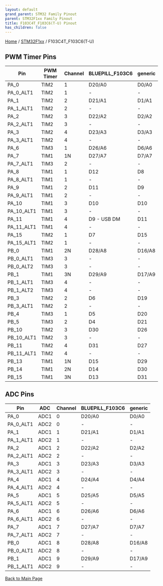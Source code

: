 ```yaml
---
layout: default
grand_parent: STM32 Family Pinout
parent: STM32F1xx Family Pinout
title: F103C4T_F103C6(T-U) Pinout
has_children: false
---
```


[Home](../../index) / [STM32F1xx](../index) / F103C4T_F103C6(T-U)

## PWM Timer Pins

| Pin | PWM Timer | Channel | BLUEPILL_F103C6 | generic |
| --- | --- | --- | --- | --- |
| PA_0 | TIM2 | 1 | D20/A0 | D0/A0 |
| PA_0_ALT1 | TIM2 | 1 | - | - |
| PA_1 | TIM2 | 2 | D21/A1 | D1/A1 |
| PA_1_ALT1 | TIM2 | 2 | - | - |
| PA_2 | TIM2 | 3 | D22/A2 | D2/A2 |
| PA_2_ALT1 | TIM2 | 3 | - | - |
| PA_3 | TIM2 | 4 | D23/A3 | D3/A3 |
| PA_3_ALT1 | TIM2 | 4 | - | - |
| PA_6 | TIM3 | 1 | D26/A6 | D6/A6 |
| PA_7 | TIM1 | 1N | D27/A7 | D7/A7 |
| PA_7_ALT1 | TIM3 | 2 | - | - |
| PA_8 | TIM1 | 1 | D12 | D8 |
| PA_8_ALT1 | TIM1 | 1 | - | - |
| PA_9 | TIM1 | 2 | D11 | D9 |
| PA_9_ALT1 | TIM1 | 2 | - | - |
| PA_10 | TIM1 | 3 | D10 | D10 |
| PA_10_ALT1 | TIM1 | 3 | - | - |
| PA_11 | TIM1 | 4 | D9 - USB DM | D11 |
| PA_11_ALT1 | TIM1 | 4 | - | - |
| PA_15 | TIM2 | 1 | D7 | D15 |
| PA_15_ALT1 | TIM2 | 1 | - | - |
| PB_0 | TIM1 | 2N | D28/A8 | D16/A8 |
| PB_0_ALT1 | TIM3 | 3 | - | - |
| PB_0_ALT2 | TIM3 | 3 | - | - |
| PB_1 | TIM1 | 3N | D29/A9 | D17/A9 |
| PB_1_ALT1 | TIM3 | 4 | - | - |
| PB_1_ALT2 | TIM3 | 4 | - | - |
| PB_3 | TIM2 | 2 | D6 | D19 |
| PB_3_ALT1 | TIM2 | 2 | - | - |
| PB_4 | TIM3 | 1 | D5 | D20 |
| PB_5 | TIM3 | 2 | D4 | D21 |
| PB_10 | TIM2 | 3 | D30 | D26 |
| PB_10_ALT1 | TIM2 | 3 | - | - |
| PB_11 | TIM2 | 4 | D31 | D27 |
| PB_11_ALT1 | TIM2 | 4 | - | - |
| PB_13 | TIM1 | 1N | D15 | D29 |
| PB_14 | TIM1 | 2N | D14 | D30 |
| PB_15 | TIM1 | 3N | D13 | D31 |


## ADC Pins

| Pin | ADC | Channel | BLUEPILL_F103C6 | generic |
| --- | --- | --- | --- | --- |
| PA_0 | ADC1 | 0 | D20/A0 | D0/A0 |
| PA_0_ALT1 | ADC2 | 0 | - | - |
| PA_1 | ADC1 | 1 | D21/A1 | D1/A1 |
| PA_1_ALT1 | ADC2 | 1 | - | - |
| PA_2 | ADC1 | 2 | D22/A2 | D2/A2 |
| PA_2_ALT1 | ADC2 | 2 | - | - |
| PA_3 | ADC1 | 3 | D23/A3 | D3/A3 |
| PA_3_ALT1 | ADC2 | 3 | - | - |
| PA_4 | ADC1 | 4 | D24/A4 | D4/A4 |
| PA_4_ALT1 | ADC2 | 4 | - | - |
| PA_5 | ADC1 | 5 | D25/A5 | D5/A5 |
| PA_5_ALT1 | ADC2 | 5 | - | - |
| PA_6 | ADC1 | 6 | D26/A6 | D6/A6 |
| PA_6_ALT1 | ADC2 | 6 | - | - |
| PA_7 | ADC1 | 7 | D27/A7 | D7/A7 |
| PA_7_ALT1 | ADC2 | 7 | - | - |
| PB_0 | ADC1 | 8 | D28/A8 | D16/A8 |
| PB_0_ALT1 | ADC2 | 8 | - | - |
| PB_1 | ADC1 | 9 | D29/A9 | D17/A9 |
| PB_1_ALT1 | ADC2 | 9 | - | - |


[Back to Main Page](../../index)